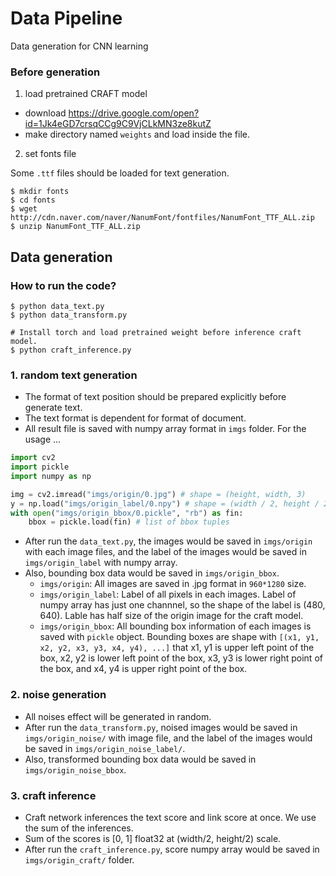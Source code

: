 # Data Pipeline

Data generation for CNN learning

### Before generation

1. load pretrained CRAFT model
  - download https://drive.google.com/open?id=1Jk4eGD7crsqCCg9C9VjCLkMN3ze8kutZ
  - make directory named `weights` and load inside the file.

2. set fonts file

Some `.ttf` files should be loaded for text generation.

```
$ mkdir fonts
$ cd fonts
$ wget http://cdn.naver.com/naver/NanumFont/fontfiles/NanumFont_TTF_ALL.zip
$ unzip NanumFont_TTF_ALL.zip
```

## Data generation

### How to run the code?

```
$ python data_text.py
$ python data_transform.py

# Install torch and load pretrained weight before inference craft model.
$ python craft_inference.py
```

### 1. random text generation
  - The format of text position should be prepared explicitly before generate text.
  - The text format is dependent for format of document.
  - All result file is saved with numpy array format in `imgs` folder. For the usage ...

```python
import cv2
import pickle
import numpy as np

img = cv2.imread("imgs/origin/0.jpg") # shape = (height, width, 3)
y = np.load("imgs/origin_label/0.npy") # shape = (width / 2, height / 2)
with open("imgs/origin_bbox/0.pickle", "rb") as fin:
    bbox = pickle.load(fin) # list of bbox tuples
```

  - After run the `data_text.py`, the images would be saved in `imgs/origin` with each image files, and the label of the images would be saved in `imgs/origin_label` with numpy array.
  - Also, bounding box data would be saved in `imgs/origin_bbox`.
    - `imgs/origin`: All images are saved in .jpg format in `960*1280` size.
    - `imgs/origin_label`: Label of all pixels in each images. Label of numpy array has just one channnel, so the shape of the label is (480, 640). Lable has half size of the origin image for the craft model.
    - `imgs/origin_bbox`: All bounding box information of each images is saved with `pickle` object. Bounding boxes are shape with `[(x1, y1, x2, y2, x3, y3, x4, y4), ...]` that x1, y1 is upper left point of the box, x2, y2 is lower left point of the box, x3, y3 is lower right point of the box, and x4, y4 is upper right point of the box.

### 2. noise generation
  - All noises effect will be generated in random.
  - After run the `data_transform.py`, noised images would be saved in `imgs/origin_noise/` with image file, and the label of the images would be saved in `imgs/origin_noise_label/`.
  - Also, transformed bounding box data would be saved in `imgs/origin_noise_bbox`.


### 3. craft inference
  - Craft network inferences the text score and link score at once. We use the sum of the inferences.
  - Sum of the scores is [0, 1] float32 at (width/2, height/2) scale.
  - After run the `craft_inference.py`, score numpy array would be saved in `imgs/origin_craft/` folder.

